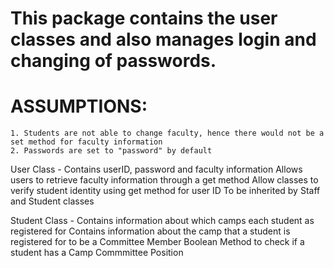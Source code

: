 # This package contains the user classes and also manages login and changing of passwords.

# ASSUMPTIONS: 
    1. Students are not able to change faculty, hence there would not be a set method for faculty information
    2. Passwords are set to "password" by default

User Class - Contains userID, password and faculty information
             Allows users to retrieve faculty information through a get method
             Allow classes to verify student identity using get method for user ID
             To be inherited by Staff and Student classes

Student Class - Contains information about which camps each student as registered for
                Contains information about the camp that a student is registered for to be a Committee Member
                Boolean Method to check if a student has a Camp Commmittee Position